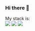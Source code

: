 ### Hi there 👋



My stack is:
<br>
<img src="https://img.shields.io/badge/HTML-777?style=for-the-badge&logo=html5&logoColor=orange"/>
<img src="https://img.shields.io/badge/CSS-777?style=for-the-badge&logo=css3&logoColor=blue"/>
<img src="https://img.shields.io/badge/JS-777?style=for-the-badge&logo=javascript&logoColor=yellow"/>

<!--
**taratunindenys/taratunindenys** is a ✨ _special_ ✨ repository because its `README.md` (this file) appears on your GitHub profile.

Here are some ideas to get you started:

- 🔭 I’m currently working on ...
- 🌱 I’m currently learning ...
- 👯 I’m looking to collaborate on ...
- 🤔 I’m looking for help with ...
- 💬 Ask me about ...
- 📫 How to reach me: ...
- 😄 Pronouns: ...
- ⚡ Fun fact: ...
-->
